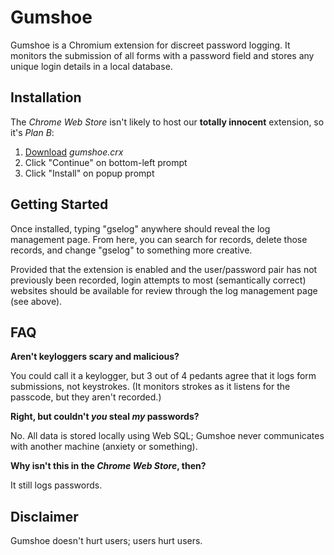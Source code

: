 Gumshoe
=======

Gumshoe is a Chromium extension for discreet password logging. It monitors
the submission of all forms with a password field and stores any unique
login details in a local database.

Installation
-----------

The _Chrome Web Store_ isn't likely to host our **totally innocent**
extension, so it's _Plan B_:

  1. [Download](https://github.com/S489/gumshoe/downloads) _gumshoe.crx_
  2. Click "Continue" on bottom-left prompt
  3. Click "Install" on popup prompt

Getting Started
---------------

Once installed, typing "gselog" anywhere should reveal the log management
page. From here, you can search for records, delete those records, and
change "gselog" to something more creative.

Provided that the extension is enabled and the user/password pair has not
previously been recorded, login attempts to most (semantically correct)
websites should be available for review through the log management page
(see above).

FAQ
---

**Aren't keyloggers scary and malicious?**

You could call it a keylogger, but 3 out of 4 pedants agree that it logs
form submissions, not keystrokes. (It monitors strokes as it listens for
the passcode, but they aren't recorded.)

**Right, but couldn't _you_ steal _my_ passwords?**

No. All data is stored locally using Web SQL; Gumshoe never communicates
with another machine (anxiety or something).

**Why isn't this in the _Chrome Web Store_, then?**

It still logs passwords.

Disclaimer
----------

Gumshoe doesn't hurt users; users hurt users.
